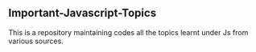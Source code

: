 ## Important-Javascript-Topics
This is a repository maintaining codes all the topics learnt under Js from various sources. 
